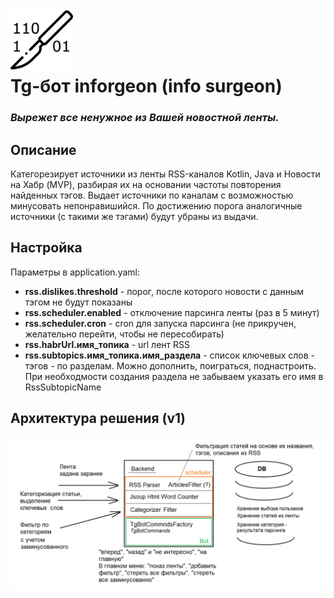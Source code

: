
# <img src="docs/inforgeon.png" width="100"/><br>Tg-бот inforgeon (info surgeon)
### <i>Вырежет все ненужное из Вашей новостной ленты.</i><br>
## Описание
Категорезирует источники из ленты RSS-каналов Kotlin, Java и Новости на Хабр (MVP), разбирая их на основании 
частоты повторения найденных тэгов.
Выдает источники по каналам с возможностью минусовать непонравишийся. По достижению порога
аналогичные источники (с такими же тэгами) будут убраны из выдачи.
## Настройка
Параметры в application.yaml:<br>
* <b>rss.dislikes.threshold</b> - порог, после которого новости с данным тэгом не будут показаны
* <b>rss.scheduler.enabled</b> - отключение парсинга ленты (раз в 5 минут)
* <b>rss.scheduler.cron</b> - cron для запуска парсинга (не прикручен, желательно перейти, чтобы не пересобирать)
* <b>rss.habrUrl.имя_топика</b> - url лент RSS
* <b>rss.subtopics.имя_топика.имя_раздела</b> - список ключевых слов - тэгов - по разделам. 
Можно дополнить, поиграться, поднастроить. При необходмости создания раздела не забываем указать его имя в RssSubtopicName
## Архитектура решения (v1)
<img src="docs/архитектура приложения v1.png" width="1000"/><br>